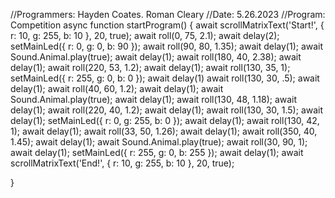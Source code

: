 //Programmers: Hayden Coates.  Roman Cleary 
//Date: 5.26.2023
//Program: Competition
async function startProgram() {
	await scrollMatrixText('Start!', { r: 10, g: 255, b: 10 }, 20, true);
	await roll(0, 75, 2.1);
	await delay(2);
	setMainLed({ r: 0, g: 0, b: 90 });
	await roll(90, 80, 1.35);
	await delay(1);
    await Sound.Animal.play(true);
	await delay(1);
	await roll(180, 40, 2.38);
	await delay(1);
	await roll(220, 53, 1.2);
	await delay(1);
	await roll(130, 35, 1);
	setMainLed({ r: 255, g: 0, b: 0 });
	await delay(1)
	await roll(130, 30, .5);
	await delay(1);
	await roll(40, 60, 1.2);
	await delay(1);
	await Sound.Animal.play(true);
	await delay(1);
	await roll(130, 48, 1.18);
	await delay(1);
	await roll(220, 40, 1.2);
	await delay(1);
	await roll(130, 30, 1.5);
	await delay(1);
	setMainLed({ r: 0, g: 255, b: 0 });
	await delay(1);
	await roll(130, 42, 1);
	await delay(1);
	await roll(33, 50, 1.26);
	await delay(1);
	await roll(350, 40, 1.45);
	await delay(1);
	await Sound.Animal.play(true);
 	await roll(30, 90, 1);
	await delay(1);
	setMainLed({ r: 255, g: 0, b: 255 });
	await delay(1);
	await scrollMatrixText('End!', { r: 10, g: 255, b: 10 }, 20, true);










	

}

	